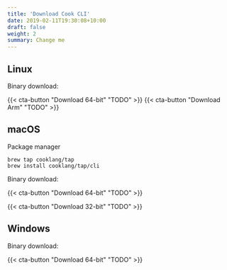```yaml
---
title: 'Download Cook CLI'
date: 2019-02-11T19:30:08+10:00
draft: false
weight: 2
summary: Change me
---
```



## Linux

Binary download:

{{< cta-button "Download 64-bit" "TODO" >}}
{{< cta-button "Download Arm" "TODO" >}}

## macOS

Package manager

```
brew tap cooklang/tap
brew install cooklang/tap/cli
```

Binary download:

{{< cta-button "Download 64-bit" "TODO" >}}

{{< cta-button "Download 32-bit" "TODO" >}}

## Windows

Binary download:

{{< cta-button "Download 64-bit" "TODO" >}}
